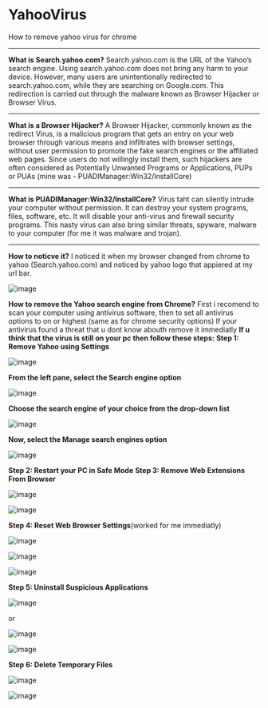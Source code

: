 # YahooVirus
How to remove yahoo virus for chrome
****
**What is Search.yahoo.com?**
Search.yahoo.com is the URL of the Yahoo’s search engine. Using search.yahoo.com does not bring any harm to your device. However, many users are unintentionally redirected to search.yahoo.com, while they are searching on Google.com. This redirection is carried out through the malware known as Browser Hijacker or Browser Virus.
****
**What is a Browser Hijacker?**
A Browser Hijacker, commonly known as the redirect Virus, is a malicious program that gets an entry on your web browser through various means and infiltrates with browser settings, without user permission to promote the fake search engines or the affiliated web pages. Since users do not willingly install them, such hijackers are often considered as Potentially Unwanted Programs or Applications, PUPs or PUAs (mine was - PUADlManager:Win32/InstallCore)
****
**What is PUADlManager:Win32/InstallCore?**
Virus taht can silently intrude your computer without permission. It can destroy your system programs, files, software, etc. It will disable your anti-virus and firewall security programs. This nasty virus can also bring similar threats, spyware, malware to your computer (for me it was malware and trojan).
****
**How to noticve it?**
I noticed it when my browser changed from chrome to yahoo (Search.yahoo.com) and noticed by yahoo logo that appiered at my url bar.

![image](https://github.com/sly1ng/YahooVirus/assets/140085224/3fc8e94a-e88a-4577-9d84-f52f2bc71974)

**How to remove the Yahoo search engine from Chrome?**
First i recomend to scan your computer using antivirus software, then to set all antivirus options to on or highest (same  as for chrome security options) 
If your antivirus found a threat that u dont know abouth remove it immediatly
**If u think that the virus is still on your pc then follow these steps:**
**Step 1: Remove Yahoo using Settings**

![image](https://github.com/sly1ng/YahooVirus/assets/140085224/5daf4412-c968-4b3a-abbb-7368ff64a2bd)

**From the left pane, select the Search engine option**

![image](https://github.com/sly1ng/YahooVirus/assets/140085224/bd25b7eb-4d9f-4302-8381-2c6b025787ff)

**Choose the search engine of your choice from the drop-down list**

![image](https://github.com/sly1ng/YahooVirus/assets/140085224/ded174f7-d982-46f6-8e71-afcb8814851b)

**Now, select the Manage search engines option**

![image](https://github.com/sly1ng/YahooVirus/assets/140085224/93bba0f0-55df-4b91-a15b-9b09390b4ce2)

**Step 2: Restart your PC in Safe Mode**
**Step 3: Remove Web Extensions From Browser**

![image](https://github.com/sly1ng/YahooVirus/assets/140085224/e9a5837e-4807-43c4-af52-1e822e8b253b)

![image](https://github.com/sly1ng/YahooVirus/assets/140085224/fb698145-fb97-48ea-9818-c8ae4f9fcde1)

**Step 4: Reset Web Browser Settings**(worked for me immediatly)

![image](https://github.com/sly1ng/YahooVirus/assets/140085224/223fa8c2-0598-4d0d-bb0b-70de87127613)

![image](https://github.com/sly1ng/YahooVirus/assets/140085224/74322b1b-02aa-4548-a838-e2682abcc860)

![image](https://github.com/sly1ng/YahooVirus/assets/140085224/ded8dd75-28b0-4dd9-abde-babd67aeb27c)

**Step 5: Uninstall Suspicious Applications** 

![image](https://github.com/sly1ng/YahooVirus/assets/140085224/bbe1c98a-10e8-402c-936a-62f4456fb4d9)

or 

![image](https://github.com/sly1ng/YahooVirus/assets/140085224/a5650816-73cd-456d-abaf-1bae1d8778d7)

![image](https://github.com/sly1ng/YahooVirus/assets/140085224/d08fcf16-e1f1-4fe3-b2d0-23c617b0657e)

**Step 6: Delete Temporary Files**

![image](https://github.com/sly1ng/YahooVirus/assets/140085224/7b33a82c-c077-40e3-bca9-885cc1571833)

![image](https://github.com/sly1ng/YahooVirus/assets/140085224/beaf8a3b-ebbe-40aa-a859-9fb66bfb146d)


